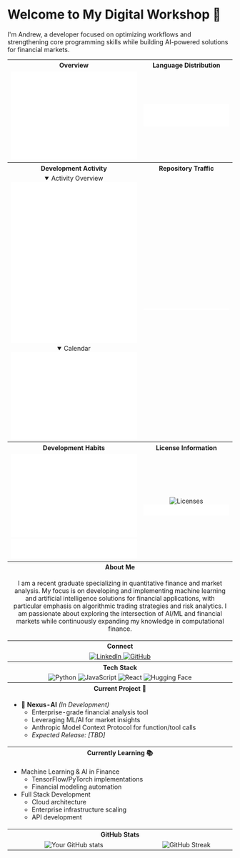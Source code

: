 # Welcome to My Digital Workshop 🔧

I'm Andrew, a developer focused on optimizing workflows and strengthening core programming skills while building AI-powered solutions for financial markets.

<table>
  <tr>
    <th align="center">Overview</th>
    <th align="center">Language Distribution</th>
  </tr>
  <tr>
    <td align="center">
      <img alt="Repository Metrics" width="400" src="/docs/assets/images/metrics/github-metrics.svg">
    </td>
    <td align="center">
      <img alt="Languages" width="400" src="/docs/assets/images/metrics/metrics.languages.svg">
    </td>
  </tr>
  <tr>
    <th align="center">Development Activity</th>
    <th align="center">Repository Traffic</th>
  </tr>
  <tr>
    <td align="center">
      <details open><summary>Activity Overview</summary>
      <img alt="Activity" width="400" src="/docs/assets/images/metrics/metrics.activity.svg">
      </details>
      <details open><summary>Calendar</summary>
      <img alt="ISO Calendar" width="400" src="/docs/assets/images/metrics/metrics.plugin.isocalendar.fullyear.svg">
      </details>
    </td>
    <td align="center">
      <img alt="Traffic" width="400" src="/docs/assets/images/metrics/metrics.traffic.svg">
    </td>
  </tr>
  <tr>
    <th align="center">Development Habits</th>
    <th align="center">License Information</th>
  </tr>
  <tr>
    <td align="center">
      <img alt="Habits" width="400" src="/docs/assets/images/metrics/metrics.habits.svg">
      <img alt="Topics" width="400" src="/docs/assets/images/metrics/metrics.plugin.topics.icons.svg">
    </td>
    <td align="center">
      <img alt="Licenses" width="400" src="/docs/assets/images/metrics/metrics.licenses.svg">
      <img alt="License Ratio" width="400" src="/docs/assets/images/metrics/metrics.plugin.licenses.ratio.svg">
    </td>
  </tr>
  <tr>
    <th colspan="2">About Me</th>
  </tr>
  <tr>
    <td colspan="2">
      <p align="center">I am a recent graduate specializing in quantitative finance and market analysis. My focus is on developing and implementing machine learning and artificial intelligence solutions for financial applications, with particular emphasis on algorithmic trading strategies and risk analytics. I am passionate about exploring the intersection of AI/ML and financial markets while continuously expanding my knowledge in computational finance.</p>
    </td>
  </tr>
  <tr>
    <th colspan="2">Connect</th>
  </tr>
  <tr>
    <td colspan="2" align="center">
      <a href="https://www.linkedin.com/in/andrewturner0505/">
        <img src="https://img.shields.io/badge/LinkedIn-0077B5?style=for-the-badge&logo=linkedin&logoColor=white" alt="LinkedIn">
      </a>
      <a href="https://github.com/Yungshween">
        <img src="https://img.shields.io/badge/GitHub-100000?style=for-the-badge&logo=github&logoColor=white" alt="GitHub">
      </a>
    </td>
  </tr>
  <tr>
    <th colspan="2">Tech Stack</th>
  </tr>
  <tr>
    <td colspan="2" align="center">
      <img src="https://img.shields.io/badge/Python-3776AB?style=for-the-badge&logo=python&logoColor=white" alt="Python">
      <img src="https://img.shields.io/badge/JavaScript-F7DF1E?style=for-the-badge&logo=javascript&logoColor=black" alt="JavaScript">
      <img src="https://img.shields.io/badge/React-20232A?style=for-the-badge&logo=react&logoColor=61DAFB" alt="React">
      <img src="https://img.shields.io/badge/Hugging%20Face-FFD21E?style=for-the-badge&logo=huggingface&logoColor=black" alt="Hugging Face">
    </td>
  </tr>
  <tr>
    <th colspan="2">Current Project 🚧</th>
  </tr>
  <tr>
    <td colspan="2">
      <ul>
        <li>🔨 <strong>Nexus-AI</strong> <em>(In Development)</em>
          <ul>
            <li>Enterprise-grade financial analysis tool</li>
            <li>Leveraging ML/AI for market insights</li>
            <li>Anthropic Model Context Protocol for function/tool calls</li>
            <li><em>Expected Release: [TBD]</em></li>
          </ul>
        </li>
      </ul>
    </td>
  </tr>
  <tr>
    <th colspan="2">Currently Learning 📚</th>
  </tr>
  <tr>
    <td colspan="2">
      <ul>
        <li>Machine Learning & AI in Finance
          <ul>
            <li>TensorFlow/PyTorch implementations</li>
            <li>Financial modeling automation</li>
          </ul>
        </li>
        <li>Full Stack Development
          <ul>
            <li>Cloud architecture</li>
            <li>Enterprise infrastructure scaling</li>
            <li>API development</li>
          </ul>
        </li>
      </ul>
    </td>
  </tr>
  <tr>
    <th colspan="2">GitHub Stats</th>
  </tr>
  <tr>
    <td align="center">
      <img src="https://github-readme-stats.vercel.app/api?username=Yungshween&show_icons=true&theme=radical" alt="Your GitHub stats">
    </td>
    <td align="center">
      <img src="https://github-readme-streak-stats.herokuapp.com/?user=Yungshween&theme=radical" alt="GitHub Streak">
    </td>
  </tr>
</table>
